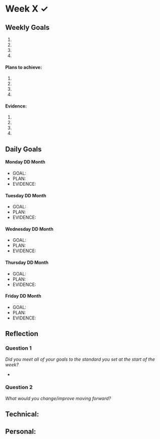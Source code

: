 # Week X **✓**

## Weekly Goals
1.
2.
3.
4.

#### Plans to achieve:
1.
2.
3.
4.

#### Evidence:
1.
2.
3.
4.



## Daily Goals

#### Monday DD Month
- GOAL: 
- PLAN: 
- EVIDENCE: 

#### Tuesday DD Month
- GOAL: 
- PLAN: 
- EVIDENCE: 

#### Wednesday DD Month
- GOAL: 
- PLAN: 
- EVIDENCE: 

#### Thursday DD Month
- GOAL: 
- PLAN: 
- EVIDENCE: 

#### Friday DD Month
- GOAL: 
- PLAN: 
- EVIDENCE: 



## Reflection


### Question 1

*Did you meet all of your goals to the standard you set at the start of the week?*


- 


### Question 2

*What would you change/improve moving forward?*


**Technical:**
- 

**Personal:**
- 
